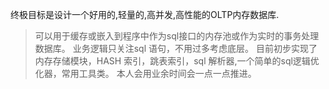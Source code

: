 终极目标是设计一个好用的,轻量的,高并发,高性能的OLTP内存数据库.
>可以用于缓存或嵌入到程序中作为sql接口的内存池或作为实时的事务处理数据库。
>业务逻辑只关注sql 语句，不用过多考虑底层。
目前初步实现了内存存储模块，HASH 索引，跳表索引，sql 解析器,一个简单的sql逻辑优化器，常用工具类。
本人会用业余时间会一点一点推进。
